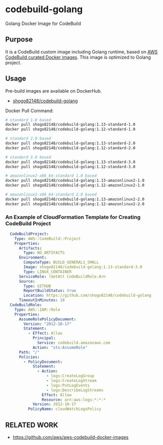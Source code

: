 # codebuild-golang
Golang Docker Image for CodeBuild

## Purpose

It is a CodeBuild custom image including Golang runtime, based on [AWS CodeBuild curated Docker images](https://github.com/aws/aws-codebuild-docker-images).
This image is optimized to Golang project.

## Usage

Pre-build images are available on DockerHub.

- [shogo82148/codebuild-golang](https://hub.docker.com/r/shogo82148/codebuild-golang)

Docker Pull Command:

```bash
# standard 1.0 based
docker pull shogo82148/codebuild-golang:1.13-standard-1.0
docker pull shogo82148/codebuild-golang:1.12-standard-1.0

# standard 2.0 based
docker pull shogo82148/codebuild-golang:1.13-standard-2.0
docker pull shogo82148/codebuild-golang:1.12-standard-2.0

# standard 3.0 based
docker pull shogo82148/codebuild-golang:1.13-standard-3.0
docker pull shogo82148/codebuild-golang:1.12-standard-3.0

# amazonlinux2-x86_64-standard 1.0 based
docker pull shogo82148/codebuild-golang:1.13-amazonlinux2-1.0
docker pull shogo82148/codebuild-golang:1.12-amazonlinux2-1.0

# amazonlinux2-x86_64-standard 2.0 based
docker pull shogo82148/codebuild-golang:1.13-amazonlinux2-2.0
docker pull shogo82148/codebuild-golang:1.12-amazonlinux2-2.0
```

### An Example of CloudFormation Template for Creating CodeBuild Project

```yaml
  CodeBuildProject:
    Type: AWS::CodeBuild::Project
    Properties:
      Artifacts:
        Type: NO_ARTIFACTS
      Environment:
        ComputeType: BUILD_GENERAL1_SMALL
        Image: shogo82148/codebuild-golang:1.13-standard-3.0
        Type: LINUX_CONTAINER
      ServiceRole: !GetAtt CodeBuildRole.Arn
      Source:
        Type: GITHUB
        ReportBuildStatus: true
        Location: https://github.com/shogo82148/codebuild-golang
      TimeoutInMinutes: 10
  CodeBuildRole:
    Type: AWS::IAM::Role
    Properties:
      AssumeRolePolicyDocument:
        Version: "2012-10-17"
        Statement:
          - Effect: Allow
            Principal:
              Service: codebuild.amazonaws.com
            Action: "sts:AssumeRole"
      Path: "/"
      Policies:
        - PolicyDocument:
            Statement:
              - Action:
                  - logs:CreateLogGroup
                  - logs:CreateLogStream
                  - logs:PutLogEvents
                  - logs:DescribeLogStreams
                Effect: Allow
                Resource: arn:aws:logs:*:*:*
            Version: 2012-10-17
          PolicyName: cloudWatchLogsPolicy
```

## RELATED WORK

- https://github.com/aws/aws-codebuild-docker-images
